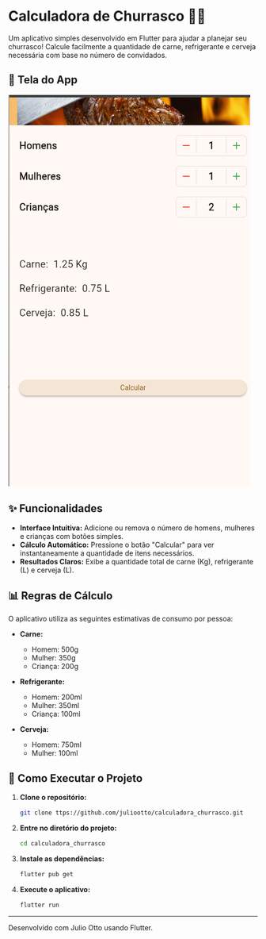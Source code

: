 # Calculadora de Churrasco 🥩🔥

Um aplicativo simples desenvolvido em Flutter para ajudar a planejar seu churrasco! Calcule facilmente a quantidade de carne, refrigerante e cerveja necessária com base no número de convidados.

## 📸 Tela do App

![alt text](https://github.com/juliootto/calculadora_churrasco/blob/master/tela.png "Calculadora de Churrasco")

## ✨ Funcionalidades

- **Interface Intuitiva:** Adicione ou remova o número de homens, mulheres e crianças com botões simples.
- **Cálculo Automático:** Pressione o botão "Calcular" para ver instantaneamente a quantidade de itens necessários.
- **Resultados Claros:** Exibe a quantidade total de carne (Kg), refrigerante (L) e cerveja (L).

## 📊 Regras de Cálculo

O aplicativo utiliza as seguintes estimativas de consumo por pessoa:

- **Carne:**
  - Homem: 500g
  - Mulher: 350g
  - Criança: 200g

- **Refrigerante:**
  - Homem: 200ml
  - Mulher: 350ml
  - Criança: 100ml

- **Cerveja:**
  - Homem: 750ml
  - Mulher: 100ml

## 🚀 Como Executar o Projeto

1. **Clone o repositório:**
   ```sh
   git clone ttps://github.com/juliootto/calculadora_churrasco.git
   ```
2. **Entre no diretório do projeto:**
   ```sh
   cd calculadora_churrasco
   ```
3. **Instale as dependências:**
   ```sh
   flutter pub get
   ```
4. **Execute o aplicativo:**
   ```sh
   flutter run
   ```

---

Desenvolvido com Julio Otto usando Flutter.
